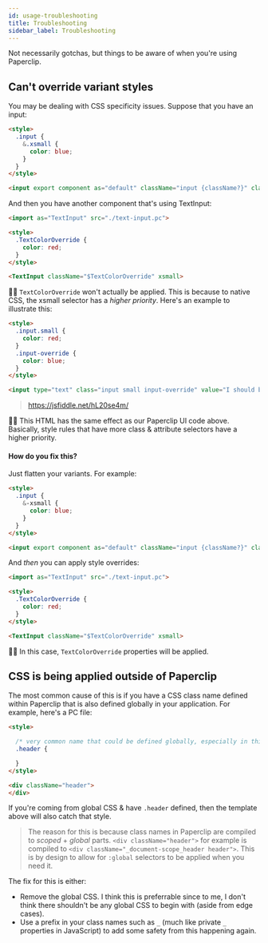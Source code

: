 ```yaml
---
id: usage-troubleshooting
title: Troubleshooting
sidebar_label: Troubleshooting
---
```


Not necessarily gotchas, but things to be aware of when you're using Paperclip.

## Can't override variant styles

You may be dealing with CSS specificity issues. Suppose that you have an input:

```html
<style>
  .input {
    &.xsmall {
      color: blue;
    }
  }
</style>

<input export component as="default" className="input {className?}" className:xsmall>
```

And then you have another component that's using TextInput:

```html
<import as="TextInput" src="./text-input.pc">

<style>
  .TextColorOverride {
    color: red;
  }
</style>

<TextInput className="$TextColorOverride" xsmall>
```

☝🏻 `TextColorOverride` won't actually be applied. This is because to native CSS, the xsmall selector has a _higher priority_. Here's an example to illustrate this:

```html 
<style>
  .input.small {
    color: red;
  }
  .input-override {
    color: blue;
  }
</style>

<input type="text" class="input small input-override" value="I should be blue!">
```

> https://jsfiddle.net/hL20se4m/

☝🏻 This HTML has the same effect as our Paperclip UI code above. Basically, style rules that have more class & attribute selectors have a higher priority. 

#### How do you fix this?

Just flatten your variants. For example:

```html
<style>
  .input {
    &-xsmall {
      color: blue;
    }
  }
</style>

<input export component as="default" className="input {className?}" className:xsmall="input-xsmall">
```

And _then_ you can apply style overrides:


```html
<import as="TextInput" src="./text-input.pc">

<style>
  .TextColorOverride {
    color: red;
  }
</style>

<TextInput className="$TextColorOverride" xsmall>
```

☝🏻 In this case, `TextColorOverride` properties will be applied. 

## CSS is being applied outside of Paperclip

The most common cause of this is if you have a CSS class name defined within Paperclip that is also defined globally
in your application. For example, here's a PC file:

```html
<style>

  /* very common name that could be defined globally, especially in third-party CSS */
  .header {

  }
</style>

<div className="header">
</div>
```

If you're coming from global CSS & have `.header` defined, then the template above will also catch that style. 

> The reason for this is because class names in Paperclip are compiled to _scoped_ + _global_ parts. `<div className="header">` for example is compiled to `<div className="_document-scope_header header">`. This is by design to allow for `:global` selectors to be applied when you need it. 

The fix for this is either:

- Remove the global CSS. I think this is preferrable since to me, I don't think there shouldn't be any global CSS to begin with (aside from edge cases).
- Use a prefix in your class names such as `_` (much like private `_` properties in JavaScript) to add some safety from this happening again. 